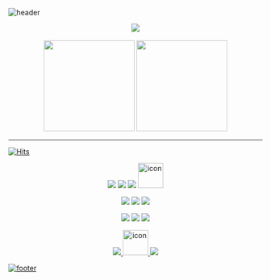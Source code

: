 ![header](https://capsule-render.vercel.app/api?type=waving&color=7F7FD5&text=%20Eungyeol%20%20&height=200&fontSize=90&fontColor=ffffff)

<div align='center'>
  <img src="https://github-profile-trophy.vercel.app/?username=Eungyeol41&margin-w=15&row=2&column=4">
</div>

<br>

<div align='center'>
  <img style="height:180px" src="https://github-readme-stats.vercel.app/api/top-langs/?username=Eungyeol41&layout=compact&hide_border=true&bg_color=30,91eae4,86A8E7&title_color=fff&text_color=fff" />
  <img style="height:180px" src="http://mazassumnida.wtf/api/v2/generate_badge?boj=kkk41">
</div>

<hr>

[![Hits](https://hits.seeyoufarm.com/api/count/incr/badge.svg?url=https%3A%2F%2Fgithub.com%2FEungyeol41&count_bg=%237F7FD5&title_bg=%23555555&icon=github.svg&icon_color=%23E7E7E7&title=HITS&edge_flat=false)](https://hits.seeyoufarm.com)

<p align=center>
  <img src="https://img.shields.io/badge/JAVA-007396?style=flat&logo=Java&logoColor=white"/>
  <img src="https://img.shields.io/badge/HTML5-E34F26?style=flat&logo=HTML5&logoColor=white"/>
  <img src="https://img.shields.io/badge/CSS3-1572B6?style=flat&logo=CSS3&logoColor=white"/>
  <!-- <img src="https://img.shields.io/badge/JAVASCRIPT-F7DF1E?style=flat-square&logo=JavaScript&logoColor=white"/> -->
  <img src="https://techstack-generator.vercel.app/js-icon.svg" alt="icon" width="50" height="50" />
<p>
<p align=center>
  <img src="https://img.shields.io/badge/SPRING-6DB33F?style=flat&logo=Spring&logoColor=white"/>
  <img src="https://img.shields.io/badge/ORACLE-F80000?style=flat&logo=Oracle&logoColor=white"/>
  <img src="https://img.shields.io/badge/MARIA DB-003545?style=flat&logo=MariaDB&logoColor=white"/>
</p>
<p align=center>
  <img src="https://img.shields.io/badge/ECLIPSE-2C2255?style=flat&logo=Eclipse&logoColor=white"/>
  <img src="https://img.shields.io/badge/INTELLIJ_IDEA-000000?style=flat&logo=IntelliJ IDEA&logoColor=white"/>
  <img src="https://img.shields.io/badge/ANDROID_STUDIO-3DDC84?style=flat&logo=Android Studio&logoColor=white"/>
</p>  
<p align=center>
  <a href="https://velog.io/@debut12"><img src="https://img.shields.io/badge/VELOG-20C997?style=flat&logo=Velog&logoColor=white"/>
  <!-- <a href="https://github.com/Eungyeol41"><img src="https://img.shields.io/badge/GITHUB-181717?style=flat-square&logo=GitHub&logoColor=white"/> -->
  <a href="https://github.com/Eungyeol41"><img src="https://techstack-generator.vercel.app/github-icon.svg" alt="icon" width="50" height="50" />
  <img src="https://img.shields.io/badge/SVN-809CC9?style=flat&logo=Subversion&logoColor=white"/>
</p>

![footer](https://capsule-render.vercel.app/api?section=footer&type=waving&color=7F7FD5)
